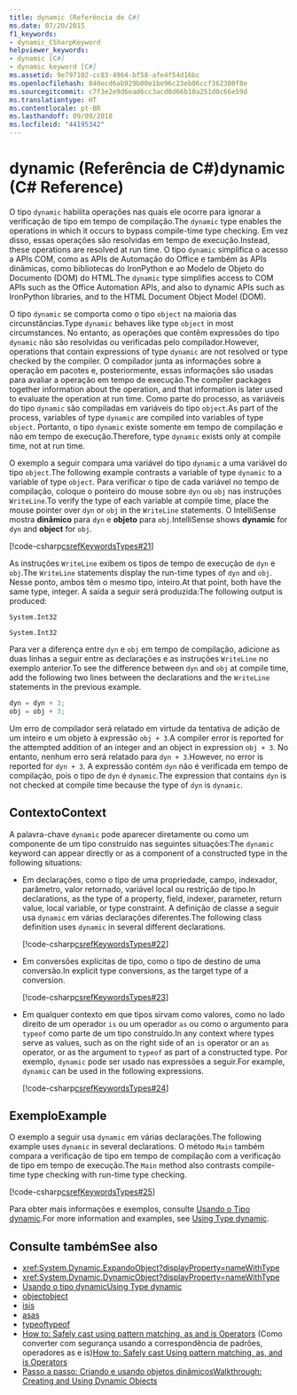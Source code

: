 ```yaml
---
title: dynamic (Referência de C#)
ms.date: 07/20/2015
f1_keywords:
- dynamic_CSharpKeyword
helpviewer_keywords:
- dynamic [C#]
- dynamic keyword [C#]
ms.assetid: 9e797102-cc83-4964-bf58-afe4f54d16bc
ms.openlocfilehash: 840ecd6ab929b00e1be96c23eb06ccf362380f8e
ms.sourcegitcommit: c7f3e2e9d6ead6cc3acd0d66b10a251d0c66e59d
ms.translationtype: HT
ms.contentlocale: pt-BR
ms.lasthandoff: 09/09/2018
ms.locfileid: "44195342"
---
```

# <a name="dynamic-c-reference"></a><span data-ttu-id="a325a-102">dynamic (Referência de C#)</span><span class="sxs-lookup"><span data-stu-id="a325a-102">dynamic (C# Reference)</span></span>

<span data-ttu-id="a325a-103">O tipo `dynamic` habilita operações nas quais ele ocorre para ignorar a verificação de tipo em tempo de compilação.</span><span class="sxs-lookup"><span data-stu-id="a325a-103">The `dynamic` type enables the operations in which it occurs to bypass compile-time type checking.</span></span> <span data-ttu-id="a325a-104">Em vez disso, essas operações são resolvidas em tempo de execução.</span><span class="sxs-lookup"><span data-stu-id="a325a-104">Instead, these operations are resolved at run time.</span></span> <span data-ttu-id="a325a-105">O tipo `dynamic` simplifica o acesso a APIs COM, como as APIs de Automação do Office e também às APIs dinâmicas, como bibliotecas do IronPython e ao Modelo de Objeto do Documento (DOM) do HTML.</span><span class="sxs-lookup"><span data-stu-id="a325a-105">The `dynamic` type simplifies access to COM APIs such as the Office Automation APIs, and also to dynamic APIs such as IronPython libraries, and to the HTML Document Object Model (DOM).</span></span>

<span data-ttu-id="a325a-106">O tipo `dynamic` se comporta como o tipo `object` na maioria das circunstâncias.</span><span class="sxs-lookup"><span data-stu-id="a325a-106">Type `dynamic` behaves like type `object` in most circumstances.</span></span> <span data-ttu-id="a325a-107">No entanto, as operações que contêm expressões do tipo `dynamic` não são resolvidas ou verificadas pelo compilador.</span><span class="sxs-lookup"><span data-stu-id="a325a-107">However, operations that contain expressions of type `dynamic` are not resolved or type checked by the compiler.</span></span> <span data-ttu-id="a325a-108">O compilador junta as informações sobre a operação em pacotes e, posteriormente, essas informações são usadas para avaliar a operação em tempo de execução.</span><span class="sxs-lookup"><span data-stu-id="a325a-108">The compiler packages together information about the operation, and that information is later used to evaluate the operation at run time.</span></span> <span data-ttu-id="a325a-109">Como parte do processo, as variáveis do tipo `dynamic` são compiladas em variáveis do tipo `object`.</span><span class="sxs-lookup"><span data-stu-id="a325a-109">As part of the process, variables of type `dynamic` are compiled into variables of type `object`.</span></span> <span data-ttu-id="a325a-110">Portanto, o tipo `dynamic` existe somente em tempo de compilação e não em tempo de execução.</span><span class="sxs-lookup"><span data-stu-id="a325a-110">Therefore, type `dynamic` exists only at compile time, not at run time.</span></span>

<span data-ttu-id="a325a-111">O exemplo a seguir compara uma variável do tipo `dynamic` a uma variável do tipo `object`.</span><span class="sxs-lookup"><span data-stu-id="a325a-111">The following example contrasts a variable of type `dynamic` to a variable of type `object`.</span></span> <span data-ttu-id="a325a-112">Para verificar o tipo de cada variável no tempo de compilação, coloque o ponteiro do mouse sobre `dyn` ou `obj` nas instruções `WriteLine`.</span><span class="sxs-lookup"><span data-stu-id="a325a-112">To verify the type of each variable at compile time, place the mouse pointer over `dyn` or `obj` in the `WriteLine` statements.</span></span> <span data-ttu-id="a325a-113">O IntelliSense mostra **dinâmico** para `dyn` e **objeto** para `obj`.</span><span class="sxs-lookup"><span data-stu-id="a325a-113">IntelliSense shows **dynamic** for `dyn` and **object** for `obj`.</span></span>

[!code-csharp[csrefKeywordsTypes#21](~/samples/snippets/csharp/VS_Snippets_VBCSharp/csrefKeywordsTypes/CS/dynamic1.cs#21)]

<span data-ttu-id="a325a-114">As instruções `WriteLine` exibem os tipos de tempo de execução de `dyn` e `obj`.</span><span class="sxs-lookup"><span data-stu-id="a325a-114">The `WriteLine` statements display the run-time types of `dyn` and `obj`.</span></span> <span data-ttu-id="a325a-115">Nesse ponto, ambos têm o mesmo tipo, inteiro.</span><span class="sxs-lookup"><span data-stu-id="a325a-115">At that point, both have the same type, integer.</span></span> <span data-ttu-id="a325a-116">A saída a seguir será produzida:</span><span class="sxs-lookup"><span data-stu-id="a325a-116">The following output is produced:</span></span>

`System.Int32`

`System.Int32`

<span data-ttu-id="a325a-117">Para ver a diferença entre `dyn` e `obj` em tempo de compilação, adicione as duas linhas a seguir entre as declarações e as instruções `WriteLine` no exemplo anterior.</span><span class="sxs-lookup"><span data-stu-id="a325a-117">To see the difference between `dyn` and `obj` at compile time, add the following two lines between the declarations and the `WriteLine` statements in the previous example.</span></span>

```csharp
dyn = dyn + 3;
obj = obj + 3;
```

 <span data-ttu-id="a325a-118">Um erro de compilador será relatado em virtude da tentativa de adição de um inteiro e um objeto à expressão `obj + 3`.</span><span class="sxs-lookup"><span data-stu-id="a325a-118">A compiler error is reported for the attempted addition of an integer and an object in expression `obj + 3`.</span></span> <span data-ttu-id="a325a-119">No entanto, nenhum erro será relatado para `dyn + 3`.</span><span class="sxs-lookup"><span data-stu-id="a325a-119">However, no error is reported for `dyn + 3`.</span></span> <span data-ttu-id="a325a-120">A expressão contém `dyn` não é verificada em tempo de compilação, pois o tipo de `dyn` é `dynamic`.</span><span class="sxs-lookup"><span data-stu-id="a325a-120">The expression that contains `dyn` is not checked at compile time because the type of `dyn` is `dynamic`.</span></span>

## <a name="context"></a><span data-ttu-id="a325a-121">Contexto</span><span class="sxs-lookup"><span data-stu-id="a325a-121">Context</span></span>

<span data-ttu-id="a325a-122">A palavra-chave `dynamic` pode aparecer diretamente ou como um componente de um tipo construído nas seguintes situações:</span><span class="sxs-lookup"><span data-stu-id="a325a-122">The `dynamic` keyword can appear directly or as a component of a constructed type in the following situations:</span></span>

- <span data-ttu-id="a325a-123">Em declarações, como o tipo de uma propriedade, campo, indexador, parâmetro, valor retornado, variável local ou restrição de tipo.</span><span class="sxs-lookup"><span data-stu-id="a325a-123">In declarations, as the type of a property, field, indexer, parameter, return value, local variable, or type constraint.</span></span> <span data-ttu-id="a325a-124">A definição de classe a seguir usa `dynamic` em várias declarações diferentes.</span><span class="sxs-lookup"><span data-stu-id="a325a-124">The following class definition uses `dynamic` in several different declarations.</span></span>

    [!code-csharp[csrefKeywordsTypes#22](~/samples/snippets/csharp/VS_Snippets_VBCSharp/csrefKeywordsTypes/CS/dynamic1.cs#22)]

- <span data-ttu-id="a325a-125">Em conversões explícitas de tipo, como o tipo de destino de uma conversão.</span><span class="sxs-lookup"><span data-stu-id="a325a-125">In explicit type conversions, as the target type of a conversion.</span></span>

    [!code-csharp[csrefKeywordsTypes#23](~/samples/snippets/csharp/VS_Snippets_VBCSharp/csrefKeywordsTypes/CS/dynamic1.cs#23)]

- <span data-ttu-id="a325a-126">Em qualquer contexto em que tipos sirvam como valores, como no lado direito de um operador `is` ou um operador `as` ou como o argumento para `typeof` como parte de um tipo construído.</span><span class="sxs-lookup"><span data-stu-id="a325a-126">In any context where types serve as values, such as on the right side of an `is` operator or an `as` operator, or as the argument to `typeof` as part of a constructed type.</span></span> <span data-ttu-id="a325a-127">Por exemplo, `dynamic` pode ser usado nas expressões a seguir.</span><span class="sxs-lookup"><span data-stu-id="a325a-127">For example, `dynamic` can be used in the following expressions.</span></span>

    [!code-csharp[csrefKeywordsTypes#24](~/samples/snippets/csharp/VS_Snippets_VBCSharp/csrefKeywordsTypes/CS/dynamic1.cs#24)]

## <a name="example"></a><span data-ttu-id="a325a-128">Exemplo</span><span class="sxs-lookup"><span data-stu-id="a325a-128">Example</span></span>

<span data-ttu-id="a325a-129">O exemplo a seguir usa `dynamic` em várias declarações.</span><span class="sxs-lookup"><span data-stu-id="a325a-129">The following example uses `dynamic` in several declarations.</span></span> <span data-ttu-id="a325a-130">O método `Main` também compara a verificação de tipo em tempo de compilação com a verificação de tipo em tempo de execução.</span><span class="sxs-lookup"><span data-stu-id="a325a-130">The `Main` method also contrasts compile-time type checking with run-time type checking.</span></span>

[!code-csharp[csrefKeywordsTypes#25](~/samples/snippets/csharp/VS_Snippets_VBCSharp/csrefKeywordsTypes/CS/dynamic2.cs#25)]

<span data-ttu-id="a325a-131">Para obter mais informações e exemplos, consulte [Usando o Tipo dynamic](../../../csharp/programming-guide/types/using-type-dynamic.md).</span><span class="sxs-lookup"><span data-stu-id="a325a-131">For more information and examples, see [Using Type dynamic](../../../csharp/programming-guide/types/using-type-dynamic.md).</span></span>

## <a name="see-also"></a><span data-ttu-id="a325a-132">Consulte também</span><span class="sxs-lookup"><span data-stu-id="a325a-132">See also</span></span>

- <xref:System.Dynamic.ExpandoObject?displayProperty=nameWithType>  
- <xref:System.Dynamic.DynamicObject?displayProperty=nameWithType>  
- [<span data-ttu-id="a325a-133">Usando o tipo dynamic</span><span class="sxs-lookup"><span data-stu-id="a325a-133">Using Type dynamic</span></span>](../../../csharp/programming-guide/types/using-type-dynamic.md)  
- [<span data-ttu-id="a325a-134">object</span><span class="sxs-lookup"><span data-stu-id="a325a-134">object</span></span>](../../../csharp/language-reference/keywords/object.md)  
- [<span data-ttu-id="a325a-135">is</span><span class="sxs-lookup"><span data-stu-id="a325a-135">is</span></span>](../../../csharp/language-reference/keywords/is.md)  
- [<span data-ttu-id="a325a-136">as</span><span class="sxs-lookup"><span data-stu-id="a325a-136">as</span></span>](../../../csharp/language-reference/keywords/as.md)  
- [<span data-ttu-id="a325a-137">typeof</span><span class="sxs-lookup"><span data-stu-id="a325a-137">typeof</span></span>](../../../csharp/language-reference/keywords/typeof.md)  
- <span data-ttu-id="a325a-138">[How to: Safely cast using pattern matching, as and is Operators](../../how-to/safely-cast-using-pattern-matching-is-and-as-operators.md) (Como converter com segurança usando a correspondência de padrões, operadores as e is)</span><span class="sxs-lookup"><span data-stu-id="a325a-138">[How to: Safely cast Using pattern matching, as, and is Operators](../../how-to/safely-cast-using-pattern-matching-is-and-as-operators.md)</span></span>  
- [<span data-ttu-id="a325a-139">Passo a passo: Criando e usando objetos dinâmicos</span><span class="sxs-lookup"><span data-stu-id="a325a-139">Walkthrough: Creating and Using Dynamic Objects</span></span>](../../../csharp/programming-guide/types/walkthrough-creating-and-using-dynamic-objects.md)
